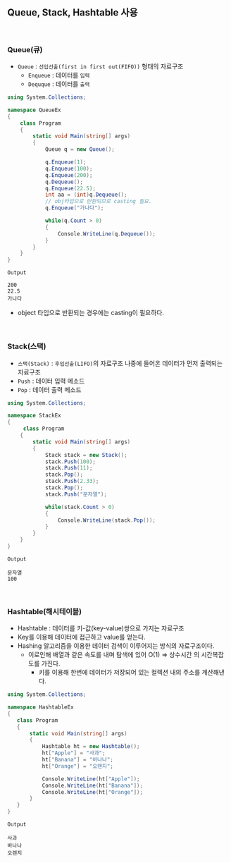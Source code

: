 ## Queue, Stack, Hashtable 사용

<br />

### Queue(큐)

- `Queue` : `선입선출(first in first out(FIFO))` 형태의 자료구조
  - `Enqueue` : 데이터를 `입력`
  - `Dequque` : 데이터를 `출력`

```csharp
using System.Collections;

namespace QueueEx
{   
    class Program
    {
        static void Main(string[] args)
        {
            Queue q = new Queue();

            q.Enqueue(1);
            q.Enqueue(100);
            q.Enqueue(200);
            q.Dequeue();
            q.Enqueue(22.5);
            int aa = (int)q.Dequeue(); 
            // obj타입으로 반환되므로 casting 필요.
            q.Enqueue("가나다");

            while(q.Count > 0)
            {
                Console.WriteLine(q.Dequeue());
            }
        }
    }
}
```
```
Output

200
22.5
가나다
```
- object 타입으로 반환되는 경우에는 casting이 필요하다.

<br />

### Stack(스택)

- `스택(Stack)` : `후입선출(LIFO)`의 자료구조
                나중에 들어온 데이터가 먼저 출력되는 자료구조
- `Push` : 데이터 입력 메소드
- `Pop` : 데이터 출력 메소드 

```csharp
using System.Collections;

namespace StackEx
{
     class Program
    {
        static void Main(string[] args)
        {
            Stack stack = new Stack();
            stack.Push(100);
            stack.Push(11);
            stack.Pop();
            stack.Push(2.33);
            stack.Pop();
            stack.Push("문자열");

            while(stack.Count > 0)
            {
                Console.WriteLine(stack.Pop());
            }
        }
    }
}
```
```
Output

문자열
100
```

<br />

### Hashtable(해시테이블)
- Hashtable : 데이터를 키-값(key-value)쌍으로 가지는 자료구조
- Key를 이용해 데이터에 접근하고 value를 얻는다.
- Hashing 알고리즘을 이용한 데이터 검색이 이루어지는 방식의 자료구조이다.
  - 이로인해 배열과 같은 속도를 내며 탐색에 있어 O(1) => 상수시간 의 시간복잡도를 가진다.
    - 키를 이용해 한번에 데이터가 저장되어 있는 컬렉션 내의 주소를 계산해낸다.
 
 ```csharp
using System.Collections;

namespace HashtableEx
{   
    class Program
    {
        static void Main(string[] args)
        {
            Hashtable ht = new Hashtable();
            ht["Apple"] = "사과";
            ht["Banana"] = "바나나";
            ht["Orange"] = "오렌지";

            Console.WriteLine(ht["Apple"]);
            Console.WriteLine(ht["Banana"]);
            Console.WriteLine(ht["Orange"]);
        }
    }
}
 ```
 ```
Output

사과
바나나
오렌지
 ```